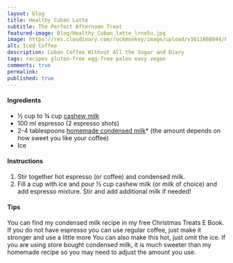 ```yaml
---
layout: blog
title: Healthy Cuban Latte
subtitle: The Perfect Afternoon Treat
featured-image: Blog/Healthy_Cuban_latte_lrno5u.jpg
image: https://res.cloudinary.com/rockmonkey/image/upload/v1611088044/Blog/Healthy_Cuban_latte_lrno5u.jpg
alt: Iced Coffee
description: Cuban Coffee Without All the Sugar and Diary
tags: recipes gluten-free egg-free paleo easy vegan
comments: true
permalink:
published: true
---
```

#### Ingredients
* ½ cup to ¾ cup [cashew milk](https://www.google.com/url?q=https://www.amazon.com/gp/product/B07RCYSVFW/ref%3Das_li_qf_asin_il_tl?ie%3DUTF8%26tag%3Dh3withlaura-20%26creative%3D9325%26linkCode%3Das2%26creativeASIN%3DB07RCYSVFW%26linkId%3D484b3c10e1229415fffcccf358743c3c&sa=D&ust=1611091193420000&usg=AOvVaw07n7UxMCVMX2WozaoeeXVf)
* 100 ml espresso (2 espresso shots)
* 2-4 tablespoons [homemade condensed milk](https://www.google.com/url?q=https://h3withlaura.com/christmas/&sa=D&ust=1611091193419000&usg=AOvVaw2sc4h6_4uac6LDwmcGROfh)* (the amount depends on how sweet you like your coffee)
* Ice


#### Instructions
1. Stir together hot espresso (or coffee) and condensed milk.
2. Fill a cup with ice and pour ½ cup cashew milk (or milk of choice) and add espresso mixture. Stir and add additional  milk if needed!


#### Tips
You can find my condensed milk recipe in my free Christmas Treats E Book.
If you do not have espresso you can use regular coffee, just make it stronger and use a little more
You can also make this hot, just omit the ice.
If you are using store bought condensed milk, it is much sweeter than my homemade recipe so you may need to adjust the amount you use.
